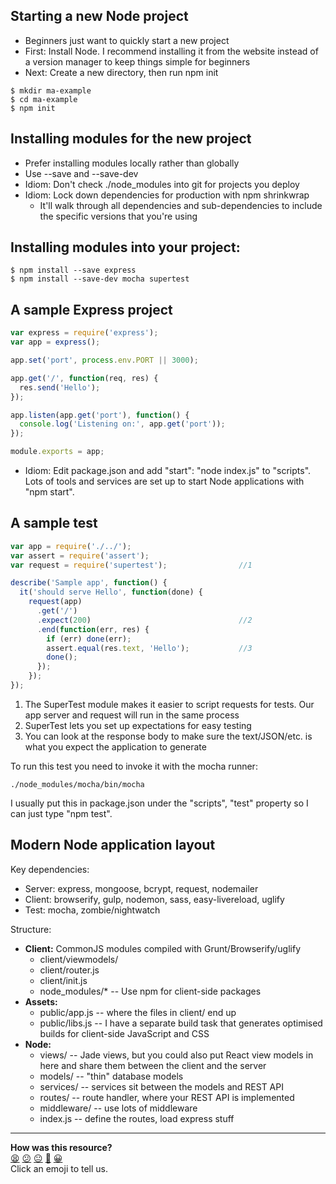 ## Starting a new Node project

* Beginners just want to quickly start a new project
* First: Install Node.  I recommend installing it from the website instead of a version manager to keep things simple for beginners
* Next: Create a new directory, then run npm init

```shell
$ mkdir ma-example
$ cd ma-example
$ npm init
```

## Installing modules for the new project

* Prefer installing modules locally rather than globally
* Use --save and --save-dev
* Idiom: Don't check ./node_modules into git for projects you deploy
* Idiom: Lock down dependencies for production with npm shrinkwrap
  * It'll walk through all dependencies and sub-dependencies to include the specific versions that you're using

## Installing modules into your project:

```shell
$ npm install --save express
$ npm install --save-dev mocha supertest
```

## A sample Express project

```javascript
var express = require('express');
var app = express();

app.set('port', process.env.PORT || 3000);

app.get('/', function(req, res) {
  res.send('Hello');
});

app.listen(app.get('port'), function() {
  console.log('Listening on:', app.get('port'));
});

module.exports = app;
```

* Idiom: Edit package.json and add "start": "node index.js" to "scripts". Lots of tools and services are set up to start Node applications with "npm start".

## A sample test

```javascript
var app = require('./../');
var assert = require('assert');
var request = require('supertest');                //1

describe('Sample app', function() {
  it('should serve Hello', function(done) {
    request(app)
      .get('/')
      .expect(200)                                 //2
      .end(function(err, res) {
        if (err) done(err);
        assert.equal(res.text, 'Hello');           //3
        done();
      });
    });
});
```

1. The SuperTest module makes it easier to script requests for tests. Our app server and request will run in the same process
2. SuperTest lets you set up expectations for easy testing
3. You can look at the response body to make sure the text/JSON/etc. is what you expect the application to generate

To run this test you need to invoke it with the mocha runner:

```shell
./node_modules/mocha/bin/mocha
```

I usually put this in package.json under the "scripts", "test" property so I can just type "npm test".

## Modern Node application layout

Key dependencies:

* Server: express, mongoose, bcrypt, request, nodemailer
* Client: browserify, gulp, nodemon, sass, easy-livereload, uglify
* Test: mocha, zombie/nightwatch

Structure:

* **Client:** CommonJS modules compiled with Grunt/Browserify/uglify
  * client/viewmodels/
  * client/router.js
  * client/init.js
  * node_modules/* -- Use npm for client-side packages
* **Assets:**
  * public/app.js -- where the files in client/ end up
  * public/libs.js -- I have a separate build task that generates optimised builds for client-side JavaScript and CSS
* **Node:**
  * views/ -- Jade views, but you could also put React view models in here and share them between the client and the server
  * models/ -- "thin" database models
  * services/ -- services sit between the models and REST API
  * routes/ -- route handler, where your REST API is implemented
  * middleware/ -- use lots of middleware
  * index.js -- define the routes, load express stuff

<!-- BEGIN GENERATED SECTION DO NOT EDIT -->

---

**How was this resource?**  
[😫](https://airtable.com/shrUJ3t7KLMqVRFKR?prefill_Repository=course&prefill_File=node/alexyoung/node_workshop.md&prefill_Sentiment=😫) [😕](https://airtable.com/shrUJ3t7KLMqVRFKR?prefill_Repository=course&prefill_File=node/alexyoung/node_workshop.md&prefill_Sentiment=😕) [😐](https://airtable.com/shrUJ3t7KLMqVRFKR?prefill_Repository=course&prefill_File=node/alexyoung/node_workshop.md&prefill_Sentiment=😐) [🙂](https://airtable.com/shrUJ3t7KLMqVRFKR?prefill_Repository=course&prefill_File=node/alexyoung/node_workshop.md&prefill_Sentiment=🙂) [😀](https://airtable.com/shrUJ3t7KLMqVRFKR?prefill_Repository=course&prefill_File=node/alexyoung/node_workshop.md&prefill_Sentiment=😀)  
Click an emoji to tell us.

<!-- END GENERATED SECTION DO NOT EDIT -->
